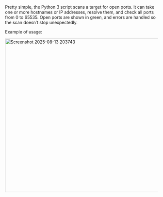 Pretty simple, the Python 3 script scans a target for open ports. It can take one or more hostnames or IP addresses, resolve them, and check all ports from 0 to 65535. Open ports are shown in green, and errors are handled so the scan doesn’t stop unexpectedly.

Example of usage:

<img width="575" height="506" alt="Screenshot 2025-08-13 203743" src="https://github.com/user-attachments/assets/ba2abd99-304c-45e3-91ff-f54d24774556" />
